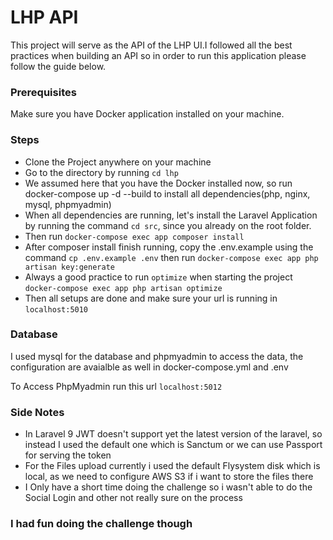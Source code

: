 # LHP API
This project will serve as the API of the LHP UI.I followed all the best practices when building an API so in order to run this application please follow the guide below.

### Prerequisites
Make sure you have Docker application installed on your machine.

### Steps
- Clone the Project anywhere on your machine
- Go to the directory by running `cd lhp`
- We assumed here that you have the Docker installed now, so run docker-compose up -d --build to install all dependencies(php, nginx, mysql, phpmyadmin)
- When all dependencies are running, let's install the Laravel Application by running the command `cd src`, since you already on the root folder.
- Then run `docker-compose exec app composer install`
- After composer install finish running, copy the .env.example using the command `cp .env.example .env` then run `docker-compose exec app php artisan key:generate`
- Always a good practice to run `optimize` when starting the project `docker-compose exec app php artisan optimize`
- Then all setups are done and make sure your url is running in `localhost:5010`

### Database
I used mysql for the database and phpmyadmin to access the data, the configuration are avaialble as well in docker-compose.yml and .env

To Access PhpMyadmin run this url `localhost:5012`

### Side Notes
- In Laravel 9 JWT doesn't support yet the latest version of the laravel, so instead I used the default one which is Sanctum or we can use Passport for serving the token
- For the Files upload currently i used the default Flysystem disk which is local, as we need to configure AWS S3 if i want to store the files there
- I Only have a short time doing the challenge so i wasn't able to do the Social Login and other not really sure on the process

### I had fun doing the challenge though